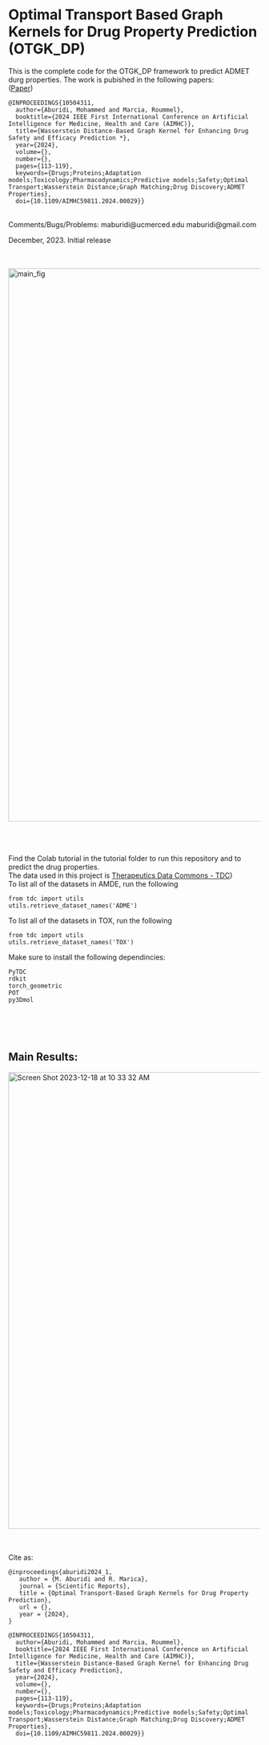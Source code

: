 # Optimal Transport Based Graph Kernels for Drug Property Prediction (OTGK_DP)   

This is the complete code for the OTGK_DP framework to predict ADMET durg properties. The work is pubished in the following papers: <br />
([Paper](https://ieeexplore.ieee.org/abstract/document/10504311))
 <br />

```
@INPROCEEDINGS{10504311,
  author={Aburidi, Mohammed and Marcia, Roummel},
  booktitle={2024 IEEE First International Conference on Artificial Intelligence for Medicine, Health and Care (AIMHC)}, 
  title={Wasserstein Distance-Based Graph Kernel for Enhancing Drug Safety and Efficacy Prediction *}, 
  year={2024},
  volume={},
  number={},
  pages={113-119},
  keywords={Drugs;Proteins;Adaptation models;Toxicology;Pharmacodynamics;Predictive models;Safety;Optimal Transport;Wasserstein Distance;Graph Matching;Drug Discovery;ADMET Properties},
  doi={10.1109/AIMHC59811.2024.00029}}
```
 <br />
Comments/Bugs/Problems: maburidi@ucmerced.edu  maburidi@gmail.com  <br />



December, 2023. Initial release <br />


<br />
<br />


<img width="1103" alt="main_fig" src="https://github.com/Maburidi/OTGK_DP/assets/48891624/a52d6c2f-9334-4af2-b596-b3213db96935">

<br />
<br />
<br />
<br />


Find the Colab tutorial in the tutorial folder to run this repository and to predict the drug properties. <br /> 
The data used in this project is   [Therapeutics Data Commons - TDC](https://tdcommons.ai/)) <br /> 
To list all of the datasets in AMDE, run the following 

```
from tdc import utils
utils.retrieve_dataset_names('ADME')
```

To list all of the datasets in TOX, run the following 

```
from tdc import utils
utils.retrieve_dataset_names('TOX')
```



Make sure to install the following dependincies:  

```
PyTDC
rdkit
torch_geometric
POT
py3Dmol

```



 <br /> 
  <br /> 
   <br /> 


## Main Results: 

<img width="911" alt="Screen Shot 2023-12-18 at 10 33 32 AM" src="https://github.com/Maburidi/OTGK_DP/assets/48891624/174fa587-06e1-46c3-b32b-399fdea34d2c">



 <br /> 
  <br /> 
   <br /> 



Cite as:
```
@inproceedings{aburidi2024_1,
   author = {M. Aburidi and R. Marica},
   journal = {Scientific Reports},
   title = {Optimal Transport-Based Graph Kernels for Drug Property Prediction},
   url = {},
   year = {2024},
}

@INPROCEEDINGS{10504311,
  author={Aburidi, Mohammed and Marcia, Roummel},
  booktitle={2024 IEEE First International Conference on Artificial Intelligence for Medicine, Health and Care (AIMHC)}, 
  title={Wasserstein Distance-Based Graph Kernel for Enhancing Drug Safety and Efficacy Prediction}, 
  year={2024},
  volume={},
  number={},
  pages={113-119},
  keywords={Drugs;Proteins;Adaptation models;Toxicology;Pharmacodynamics;Predictive models;Safety;Optimal Transport;Wasserstein Distance;Graph Matching;Drug Discovery;ADMET Properties},
  doi={10.1109/AIMHC59811.2024.00029}}

```

